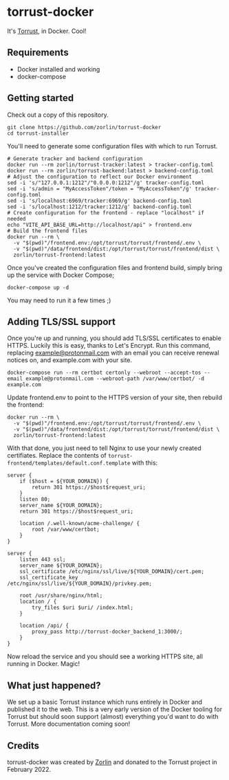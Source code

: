 # torrust-docker

It's [Torrust](https://torrust.com), in Docker. Cool!

## Requirements

* Docker installed and working
* docker-compose

## Getting started

Check out a copy of this repository.

```
git clone https://github.com/zorlin/torrust-docker
cd torrust-installer
```

You'll need to generate some configuration files with which to run Torrust.

```
# Generate tracker and backend configuration
docker run --rm zorlin/torrust-tracker:latest > tracker-config.toml
docker run --rm zorlin/torrust-backend:latest > backend-config.toml
# Adjust the configuration to reflect our Docker environment
sed -i 's/"127.0.0.1:1212"/"0.0.0.0:1212"/g' tracker-config.toml
sed -i 's/admin = "MyAccessToken"/token = "MyAccessToken"/g' tracker-config.toml
sed -i 's/localhost:6969/tracker:6969/g' backend-config.toml
sed -i 's/localhost:1212/tracker:1212/g' backend-config.toml
# Create configuration for the frontend - replace "localhost" if needed
echo "VITE_API_BASE_URL=http://localhost/api" > frontend.env
# Build the frontend files
docker run --rm \
  -v "$(pwd)"/frontend.env:/opt/torrust/torrust/frontend/.env \
  -v "$(pwd)"/data/frontend/dist:/opt/torrust/torrust/frontend/dist \
  zorlin/torrust-frontend:latest
```

Once you've created the configuration files and frontend build, simply bring up the service with Docker Compose;

`docker-compose up -d`

You may need to run it a few times ;)

## Adding TLS/SSL support
Once you're up and running, you should add TLS/SSL certificates to enable HTTPS. Luckily this is easy, thanks to Let's Encrypt. Run this command, replacing example@protonmail.com with an email you can receive renewal notices on, and example.com with your site.

`docker-compose run --rm certbot certonly --webroot --accept-tos --email example@protonmail.com --webroot-path /var/www/certbot/ -d example.com`

Update frontend.env to point to the HTTPS version of your site, then rebuild the frontend:
```
docker run --rm \
  -v "$(pwd)"/frontend.env:/opt/torrust/torrust/frontend/.env \
  -v "$(pwd)"/data/frontend/dist:/opt/torrust/torrust/frontend/dist \
  zorlin/torrust-frontend:latest
```

With that done, you just need to tell Nginx to use your newly created certifiates. Replace the contents of `torrust-frontend/templates/default.conf.template` with this:

```
server {
    if ($host = ${YOUR_DOMAIN}) {
        return 301 https://$host$request_uri;
    }
    listen 80;
    server_name ${YOUR_DOMAIN};
    return 301 https://$host$request_uri;

    location /.well-known/acme-challenge/ {
        root /var/www/certbot;
    }
}

server {
    listen 443 ssl;
    server_name ${YOUR_DOMAIN};
    ssl_certificate /etc/nginx/ssl/live/${YOUR_DOMAIN}/cert.pem;
    ssl_certificate_key /etc/nginx/ssl/live/${YOUR_DOMAIN}/privkey.pem;

    root /usr/share/nginx/html;
    location / {
        try_files $uri $uri/ /index.html;
    }

    location /api/ {
        proxy_pass http://torrust-docker_backend_1:3000/;
    }
}
```

Now reload the service and you should see a working HTTPS site, all running in Docker. Magic!

## What just happened?

We set up a basic Torrust instance which runs entirely in Docker and published it to the web. This is a very early version of the Docker tooling for Torrust but should soon support (almost) everything you'd want to do with Torrust. More documentation coming soon!

## Credits

torrust-docker was created by [Zorlin](https://github.com/zorlin/) and donated to the Torrust project in February 2022.

